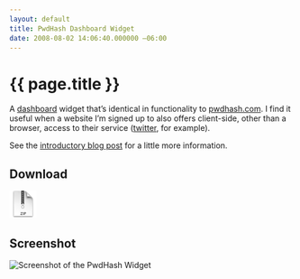 ```yaml
---
layout: default
title: PwdHash Dashboard Widget
date: 2008-08-02 14:06:40.000000 –06:00
---
```

# {{ page.title }}

A [dashboard](http://en.wikipedia.org/wiki/Dashboard_(software)) widget that’s identical in functionality to [pwdhash.com](http://pwdhash.com). I find it useful when a website I’m signed up to also offers client-side, other than a browser, access to their service ([twitter](http://twitter.com), for example).

See the [introductory blog post](/articles/2008-05-19-pwdhash-widget) for a little more information.

## Download

[![](/images/mac-osx-zip.png)](/files/pwdhash.zip)

## Screenshot

![Screenshot of the PwdHash Widget](http://farm4.static.flickr.com/3005/3079956214_dd59ce8609.jpg?v=0 "Screenshot of the PwdHash Widget")
